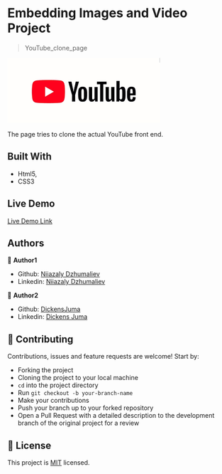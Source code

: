 
# Embedding Images and Video Project

> YouTube_clone_page

![screenshot](/src/images/YouTube_clone_page.png)

The page tries to clone the actual YouTube front end.

## Built With

- Html5,
- CSS3

## Live Demo

[Live Demo Link](https://raw.githack.com/diamondas1993/YouTube_clone_page/revised_page/index.html)


## Authors

👤 **Author1**

- Github: [Niiazaly Dzhumaliev](https://github.com/diamondas1993)
- Linkedin: [Niiazaly Dzhumaliev](https://www.linkedin.com/in/niiazaly-dzhumaliev-117707132/)

👤 **Author2**

- Github: [DickensJuma](https://github.com/DickensJuma)
- Linkedin: [Dickens Juma](https://www.linkedin.com/in/dickens-juma-363061182/)

## 🤝 Contributing

Contributions, issues and feature requests are welcome! Start by:
* Forking the project
* Cloning the project to your local machine
* `cd` into the project directory
* Run `git checkout -b your-branch-name`
* Make your contributions
* Push your branch up to your forked repository
* Open a Pull Request with a detailed description to the development branch of the original project for a review

## 📝 License

This project is [MIT](https://opensource.org/licenses/MIT) licensed.
